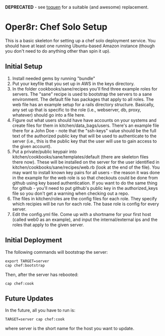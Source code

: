 **DEPRECATED** - see [toquen](https://github.com/bmuller/toquen) for a suitable (and awesome) replacement.

# Oper8r: Chef Solo Setup
This is a basic skeleton for setting up a chef solo deployment service.  You should have at least one running Ubuntu-based Amazon instance (though you don't need to do anything other than spin it up).

## Initial Setup
1. Install needed gems by running "bundle"
1. Put your keyfile that you set up in AWS in the keys directory.
1. In the folder cookbooks/sane/recipes you'll find three example roles for servers.  The "sane" recipe is used to bootstrap the servers to a sane environment.  The default file has packages that apply to all roles.  The web file has an example setup for a rails directory structure.  Basically, any set up that is specific to the role (i.e., webserver, db, proxy, whatever) should go into a file here.
1. Figure out what users should have have accounts on your systems and create files for them in kitchen/data_bags/users.  There's an example file there for a John Doe - note that the "ssh-keys" value should be the full text of the authorized public key that will be used to authenticate to the server (i.e., this is the public key that the user will use to gain access to the given account).
1. Put a private/public keypair into kitchen/cookbooks/sane/templates/default (there are skeleton files there now).  These will be installed on the server for the user identified in kitchen/cookbooks/sane/recipes/web.rb (look at the end of the file).  You may want to install known key pairs for all users - the reason it was done in the example for the web role is so that checkouts could be done from github using key based authentication.  If you want to do the same thing for github - you'll need to put github's public key in the authorized_keys file so you don't get a warning when checking out a repo.
1. The files in kitchen/roles are the config files for each role.  They specify which recipies will be run for each role.  The base role is config for every server.
1. Edit the config.yml file.  Come up with a shortname for your first host (called web0 as an example), and input the internal/external ips and the roles that apply to the given server.

## Initial Deployment
The following commands will bootstrap the server:

    export TARGET=server
    cap chef:bootstrap

Then, after the server has rebooted:

    cap chef:cook

## Future Updates
In the future, all you have to run is:

    TARGET=server cap chef:cook

where server is the short name for the host you want to update.